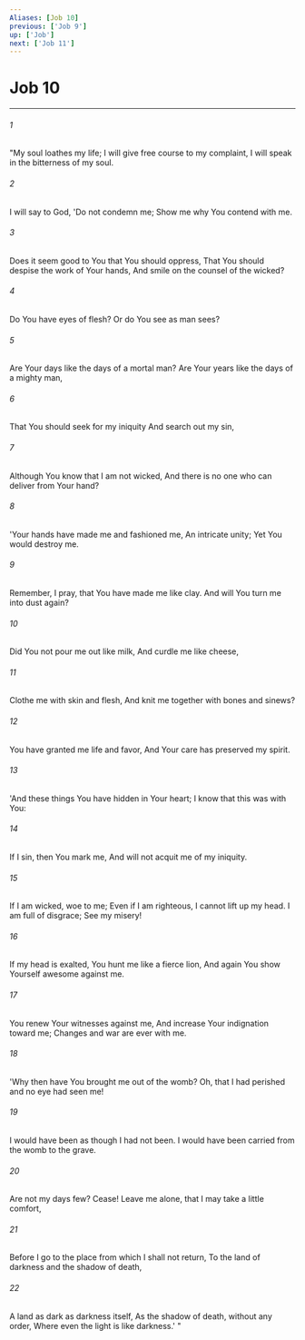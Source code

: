 ```yaml
---
Aliases: [Job 10]
previous: ['Job 9']
up: ['Job']
next: ['Job 11']
---
```

# Job 10

***


###### 1 
"My soul loathes my life; I will give free course to my complaint, I will speak in the bitterness of my soul. 

###### 2 
I will say to God, 'Do not condemn me; Show me why You contend with me. 

###### 3 
Does it seem good to You that You should oppress, That You should despise the work of Your hands, And smile on the counsel of the wicked? 

###### 4 
Do You have eyes of flesh? Or do You see as man sees? 

###### 5 
Are Your days like the days of a mortal man? Are Your years like the days of a mighty man, 

###### 6 
That You should seek for my iniquity And search out my sin, 

###### 7 
Although You know that I am not wicked, And there is no one who can deliver from Your hand? 

###### 8 
'Your hands have made me and fashioned me, An intricate unity; Yet You would destroy me. 

###### 9 
Remember, I pray, that You have made me like clay. And will You turn me into dust again? 

###### 10 
Did You not pour me out like milk, And curdle me like cheese, 

###### 11 
Clothe me with skin and flesh, And knit me together with bones and sinews? 

###### 12 
You have granted me life and favor, And Your care has preserved my spirit. 

###### 13 
'And these things You have hidden in Your heart; I know that this was with You: 

###### 14 
If I sin, then You mark me, And will not acquit me of my iniquity. 

###### 15 
If I am wicked, woe to me; Even if I am righteous, I cannot lift up my head. I am full of disgrace; See my misery! 

###### 16 
If my head is exalted, You hunt me like a fierce lion, And again You show Yourself awesome against me. 

###### 17 
You renew Your witnesses against me, And increase Your indignation toward me; Changes and war are ever with me. 

###### 18 
'Why then have You brought me out of the womb? Oh, that I had perished and no eye had seen me! 

###### 19 
I would have been as though I had not been. I would have been carried from the womb to the grave. 

###### 20 
Are not my days few? Cease! Leave me alone, that I may take a little comfort, 

###### 21 
Before I go to the place from which I shall not return, To the land of darkness and the shadow of death, 

###### 22 
A land as dark as darkness itself, As the shadow of death, without any order, Where even the light is like darkness.' "
